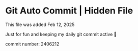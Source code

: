 # Git Auto Commit | Hidden File

This file was added Feb 12, 2025

Just for fun and keeping my daily git commit active 🤪

commit number: 2406212
